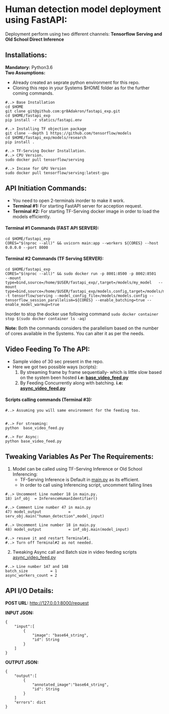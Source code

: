 # Human detection model deployment using FastAPI:


Deployment perform using two different channels: **Tensorflow Serving and Old School Direct Inference**

## Installations:

**Mandatory:** Python3.6 </br>
**Two Assumptions:**  
* Already created an seprate python environment for this repo.
* Cloning this repo in your Systems $HOME folder as for the further coming commands.

```
#..> Base Installation
cd $HOME
git clone git@github.com:gr8Adakron/fastapi_exp.git
cd $HOME/fastapi_exp
pip install -r statics/fastapi.env

#..> Installing TF objection package
git clone --depth 1 https://github.com/tensorflow/models
cd $HOME/fastapi_exp/models/research
pip install .

#..> TF-Serving Docker Installation.
#..> CPU Version.
sudo docker pull tensorflow/serving

#..> Incase for GPU Version 
sudo docker pull tensorflow/serving:latest-gpu

```

## API Initiation Commands:

* You need to open 2-terminals inorder to make it work.
* **Terminal #1:** For starting FastAPI server for acception request.
* **Terminal #2:** For starting TF-Serving docker image in order to load the models efficiently.

#### Terminal #1 Commands (FAST API SERVER):
```
cd $HOME/fastapi_exp
CORES="$(nproc --all)" && uvicorn main:app --workers ${CORES} --host 0.0.0.0 --port 8000

```

#### Terminal #2 Commands (TF Serving SERVER):
```
cd $HOME/fastapi_exp
CORES="$(nproc --all)" && sudo docker run -p 8001:8500 -p 8002:8501   --mount type=bind,source=/home/$USER/fastapi_exp/,target=/models/my_model   --mount type=bind,source=/home/$USER/fastapi_exp/models.config,target=/models/models.config   -t tensorflow/serving --model_config_file=/models/models.config --tensorflow_session_parallelism=${CORES} --enable_batching=true --enable_model_warmup=true 

```
Inorder to stop the docker use following command `sudo docker container stop $(sudo docker container ls -aq)`

**Note:** Both the commands considers the parallelism based on the number of cores available in the Systems. You can alter it as per the needs.


## Video Feeding To The API:
* Sample video of 30 sec present in the repo.
* Here we got two possible ways (scripts):
  1) By streaming frame by frame sequentially- which is little slow based on the system been hosted **i.e: [base_video_feed.py](base_video_feed.py)**
  2) By Feeding Concurrently along with batching.
    **i.e: [async_video_feed.py](async_video_feed.py)**

####  Scripts calling commands (Terminal #3):
```
#..> Assuming you will same environment for the feeding too.


#..> For streaming:
python  base_video_feed.py

#..> For Async:
python base_video_feed.py

```
##  Tweaking Variables As Per The Requirements:

1. Model can be called using TF-Serving Inference or Old School Inferencing:
    * TF-Serving Inference is Default in [main.py](main.py) as its efficient.
    * In order to call using Inferencing script, uncomment falling lines

```
#..> Uncomment Line number 18 in main.py.
18) inf_obj  = InferenceHumanIdentifier()

#..> Comment Line number 47 in main.py
47) model_output	        = serv_obj.main("human_detection",model_input)

#..> Uncomment Line number 18 in main.py
48) model_output            = inf_obj.main(model_input)

#..> resave it and restart Terminal#1.
#..> Turn off Terminal#2 as not needed.

```

2. Tweaking Async call and Batch size in video feeding scripts [async_video_feed.py](async_video_feed.py)

```
#..> Line number 147 and 148
batch_size          = 1
async_workers_count = 2

```

## API I/O Details:

**POST URL:** http://127.0.0.1:8000/request

**INPUT JSON:**
```
{
    "input":[
        {
            "image": "base64_string",
            "id": String
        }
    ]
}

```

**OUTPUT JSON:**
```
{
    "output":[
        {
            "annotated_image":"base64_string",
            "id": String
        }
    ]
    "errors": dict
}

```


